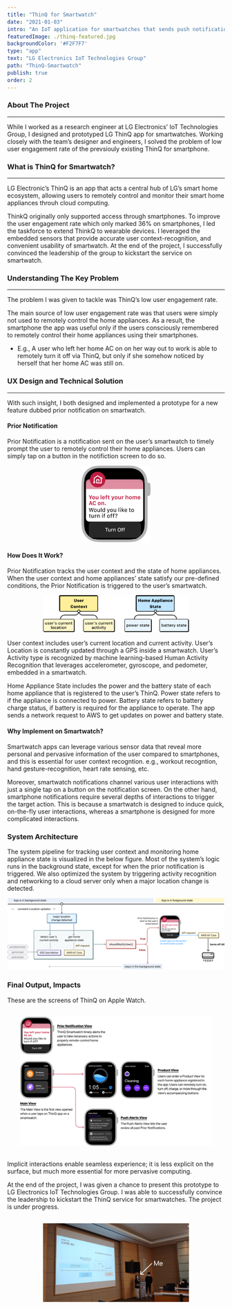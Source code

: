 ```yaml
---
title: "ThinQ for Smartwatch"
date: "2021-01-03"
intro: "An IoT application for smartwatches that sends push notifications based on the users' location and activity."
featuredImage: ./thinq-featured.jpg
backgroundColor: '#F2F7F7'
type: "app"
text: "LG Electronics IoT Technologies Group"
path: "ThinQ-Smartwatch"
publish: true
order: 2
---
```


### About The Project
---
While I worked as a research engineer at LG Electronics’ IoT Technologies Group, I designed and prototyped LG ThinQ app for smartwatches. Working closely with the team’s designer and engineers, I solved the problem of low user engagement rate of the prevsiouly existing ThinQ for smartphone.

### What is ThinQ for Smartwatch?
---
LG Electronic’s ThinQ is an app that acts a central hub of LG’s smart home ecosystem, allowing users to remotely control and monitor their smart home appliances throuh cloud computing.

ThinkQ originally only supported access through smartphones. To improve the user engagement rate which only marked 36% on smartphones, I led the taskforce to extend ThinkQ to wearable devices. I leveraged the embedded sensors that provide accurate user context-recognition, and convenient usability of smartwatch. At the end of the project, I successfully convinced the leadership of the group to kickstart the service on smartwatch.

### Understanding The Key Problem
---
The problem I was given to tackle was ThinQ’s low user engagement rate.

The main source of low user engagement rate was that users were simply not used to remotely control the home appliances.
As a result, the smartphone the app was useful only if the users consciously remembered to remotely control their home appliances using their smartphones.
* E.g., A user who left her home AC on on her way out to work is able to remotely turn it off via ThinQ, but only if she somehow noticed by herself that her home AC was still on.

<!-- `video: https://www.youtube.com/embed/2Xc9gXyf2G4` -->

### UX Design and Technical Solution
---
With such insight, I both designed and implemented a prototype for a new feature dubbed prior notification on smartwatch.

#### Prior Notification
Prior Notification is a notification sent on the user’s smartwatch to timely prompt the user to remotely control their home appliances. Users can simply tap on a button in the notifiction screen to do so. 
<div class="projectImage" style="width:160px; maxWidth: 200px; margin-left: auto; margin-right: auto;">
    <img src="./prior-noti.jpg">
</div>
<!-- ![Prior Notification](./short-Noti.png) -->

#### How Does It Work?
Prior Notification tracks the user context and the state of home appliances.
When the user context and home appliances’ state satisfy our pre-defined conditions, the Prior Notification is triggered to the user’s smartwatch. 

<div class="projectImage" style="width:67%; margin-left: auto; margin-right: auto;">
    <img src="./how-works.jpg">
</div>

User context includes user’s current location and current activity. User’s Location is constantly updated through a GPS inside a smartwatch. User’s Activity type is recognized by machine learning-based Human Activity Recognition that leverages accelerometer, gyroscope, and pedometer, embedded in a smartwatch.

Home Appliance State includes the power and the battery state of each home appliance that is registered to the user’s ThinQ. Power state refers to if the appliance is connected to power. Battery state refers to battery charge status, if battery is required for the appliance to operate. The app sends a network request to AWS to get updates on power and battery state.


#### Why Implement on Smartwatch?
Smartwatch apps can leverage various sensor data that reveal more personal and pervasive information of the user compared to smartphones, and this is essential for user context recogntion.
e.g., workout recogntion, hand gesture-recognition, heart rate sensing, etc.

Moreover, smartwatch notifications channel various user interactions with just a single tap on a button on the notification screen. On the other hand, smartphone notifications require several depths of interactions to trigger the target action. This is because a smartwatch is designed to induce quick, on-the-fly user interactions, whereas a smartphone is designed for more complicated interactions.

### System Architecture
The system pipeline for tracking user context and monitoring home appliance state is visualized in the below figure. Most of the system’s logic runs in the background state, except for when the prior notification is triggered. We also optimized the system by triggering activity recognition and networking to a cloud server only when a major location change is detected.

<div class="projectImage" style="width:100%; margin: 0px auto;">
    <img src="./sys-arch.jpg">
</div>

### Final Output, Impacts
These are the screens of ThinQ on Apple Watch. 
<div class="projectImage" style="width:88%; margin: 30px auto;">
    <img src="./output.jpg">
</div>

Implicit interactions enable seamless experience; it is less explicit on the surface, but much more essential for more pervasive computing.

At the end of the project, I was given a chance to present this prototype to LG Electronics IoT Technologies Group. 
I was able to successfully convince the leadership to kickstart the ThinQ service for smartwatches. 
The project is under progress.

<div class="projectImage" style="width:67%; margin: 30px auto;">
    <img src="./presenting.png">
</div>

